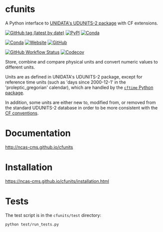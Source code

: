 cfunits
=======

A Python interface to
[UNIDATA's UDUNITS-2 package](http://www.unidata.ucar.edu/software/udunits)
with CF extensions.

[![GitHub tag (latest by date)](https://img.shields.io/github/v/tag/NCAS-CMS/cfunits?color=000000&label=latest%20version)](https://ncas-cms.github.io/cfunits/Changelog.html)
[![PyPI](https://img.shields.io/pypi/v/cfunits?color=000000)](https://pypi.org/project/cfunits/)
[![Conda](https://img.shields.io/conda/v/ncas/cfunits?color=000000)](https://ncas-cms.github.io/cfunits/installation.html#conda)

[![Conda](https://img.shields.io/conda/pn/ncas/cfunits?color=2d8659)](https://ncas-cms.github.io/cfunits/installation.html#operating-systems) [![Website](https://img.shields.io/website?color=2d8659&down_message=online&label=documentation&up_message=online&url=https%3A%2F%2Fncas-cms.github.io%2Fcfunits%2F)](https://ncas-cms.github.io/cfunits/index.html) [![GitHub](https://img.shields.io/github/license/NCAS-CMS/cfunits?color=2d8659)](https://github.com/NCAS-CMS/cfunits/blob/master/LICENSE)

[![GitHub Workflow Status](https://img.shields.io/github/workflow/status/NCAS-CMS/cfunits/Run%20test%20suite?color=006666&label=test%20suite%20workflow)](https://github.com/NCAS-CMS/cfunits/actions) [![Codecov](https://img.shields.io/codecov/c/github/NCAS-CMS/cfunits?color=006666)](https://codecov.io/gh/NCAS-CMS/cfunits)

Store, combine and compare physical units and convert numeric values
to different units.

Units are as defined in UNIDATA's UDUNITS-2 package, except for
reference time units (such as 'days since 2000-12-1' in the
'proleptic_gregorian' calendar), which are handled by the
[`cftime` Python package](https://unidata.github.io/cftime).

In addition, some units are either new to, modified from, or removed
from the standard UDUNITS-2 database in order to be more consistent
with the [CF conventions](http://cfconventions.org/).

Documentation
=============

http://ncas-cms.github.io/cfunits


Installation
============

https://ncas-cms.github.io/cfunits/installation.html

Tests
=====

The test script is in the ``cfunits/test`` directory:

    python test/run_tests.py



